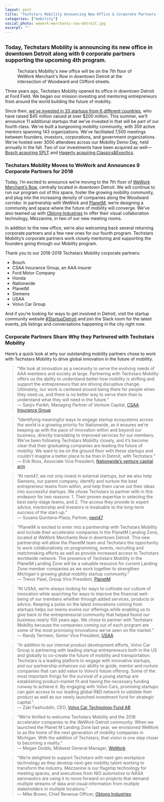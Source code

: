 ```yaml
---
layout: post
title: "Techstars Mobility Announcing New Office & Corporate Partners for 2018"
categories: ["mobility"]
social_photo: wework-merchants-row-detroit.jpg
excerpt: ""
---
```


<h2 class="sub-title"><small>Today, Techstars Mobility is announcing its new office in downtown Detroit along with 9 corporate partners supporting the upcoming 4th program.</small></h2>

<figure class="wide">
<img src="{% asset wework-merchants-row-detroit.jpg @path %}" alt="">
<figcaption>Techstars Mobility's new office will be on the 7th floor of WeWork Merchant's Row in downtown Detroit at the intersection of Woodward and Clifford streets.</figcaption>
</figure>

Three years ago, Techstars Mobility opened its office in downtown Detroit at Ford Field. We began our mission investing and mentoring entrepreneurs from around the world building the future of mobility.

Since then, [we’ve invested in 33 startups from 6 different countries](https://tedserbinski.com/mobility-startups/), who have raised $45 million valued at over $200 million. This summer, we’ll announce 11 additional startups that we’ve invested in that will be part of our fourth class. We’ve built a burgeoning mobility community, with 359 active mentors spanning 143 organizations. We’ve facilitated 7,500 meetings between founders, investors, corporations, and government organizations. We’ve hosted over 3000 attendees across our Mobility Demo Day, held annually in the fall. Two of our investments have been acquired as well—[Bosch acquiring SPLT](https://tedserbinski.com/mobility/bosch-acquires-techstars-mobility-graduate-splt/) and [Hagerty acquiring Classics&Exoctics](https://tedserbinski.com/mobility/hagerty-acquires-techstars-mobility-graduate-classics-exotics/).


### Techstars Mobility Moves to WeWork and Announces 9 Corporate Partners for 2018

Today, I’m excited to announce we’re moving to the 7th floor of [WeWork Merchant’s Row](https://www.wework.com/buildings/merchant-s-row--detroit--MI), centrally located in downtown Detroit. We will continue to run our program out of this space, foster the growing mobility community, and plug into the increasing density of companies along the Woodward corridor. In partnership with WeWork and [PlanetM](https://www.planetmlandingzone.com/), we’re designing a community and space where the future of mobility will converge. We’ve also teamed up with [Oblong Industries](https://www.oblong.com/) to offer their visual collaboration technology, Mezzanine, in two of our new meeting rooms.

In addition to the new office, we’re also welcoming back several returning corporate partners and a few new ones for our fourth program. Techstars Mobility’s corporate partners work closely mentoring and supporting the founders going through our Mobility program.

Thank you to our 2018-2019 Techstars Mobility corporate partners:

- Bosch
- CSAA Insurance Group, an AAA insurer
- Ford Motor Company
- Honda
- Nationwide
- PlanetM
- Siemens
- USAA
- Volvo Car Group


And if you’re looking for ways to get involved in Detroit, visit the startup community website [\#StartupDetroit](http://startupdetroit.co/) and join the Slack room for the latest events, job listings and conversations happening in the city right now.


### Corporate Partners Share Why they Partnered with Techstars Mobility

Here’s a quick look at why our outstanding mobility partners chose to work with Techstars Mobility to drive global innovation in the future of mobility.

> “We look at innovation as a necessity to serve the evolving needs of AAA members and society at large. Partnering with Techstars Mobility offers us the ability to understand better how mobility is shifting and support the entrepreneurs that are driving disruptive change. Ultimately, our work is centered around being there for people when they need us, and there is no better way to serve them than to understand what they will need in the future.”
<br>— Sanjiv Parikh, Managing Partner of Venture Capital, [CSAA Insurance Group](http://csaa-insurance.aaa.com/content/aaa-ie/b2c/en/homepage.html/)

> “Identifying meaningful ways to engage startup ecosystems across the world is a growing priority for Nationwide, as it ensures we’re keeping up with the pace of innovation within and beyond our business, directly translating to improved services for our members. We’ve been following Techstars Mobility closely, and it’s become clear that their graduating companies are leading the future of mobility. We want to be on the ground floor with these startups and couldn’t imagine a better place to be than in Detroit, with Techstars.”
<br>— Erik Ross, Associate Vice President, [Nationwide’s venture capital arm](https://www.nationwide.com/cps/nw-ventures.html)

> “At next47, we not only invest in external startups, but we also help Siemens, our parent company, identify and nurture the best entrepreneur teams from within, and help them carve out their ideas into successful startups. We chose Techstars to partner with in this endeavor for two reasons: 1. Their proven expertise in selecting the best early-stage teams, and 2. The access they provide to expert advice, mentorship and investors is invaluable to the long-term success of the start-up.”
<br>— Susana Quintana-Plaza, Partner, [next47](https://next47.com/)

> “PlanetM is excited to enter into a partnership with Techstars Mobility and include their accelerator companies in the PlanetM Landing Zone, located at WeWork Merchants Row in downtown Detroit. This new partnership will allow the PlanetM team and Techstars the opportunity to work collaboratively on programming, events, recruiting and matchmaking efforts as well as provide increased access to Techstars worldwide network. The presence of Techstars Mobility in the PlanetM Landing Zone will be a valuable resource for current Landing Zone member companies as we work together to strengthen Michigan's growing global mobility startup community.”
<br>— Trevor Pawl, Group Vice President, [PlanetM](https://planetm.michiganbusiness.org/)

> “At USAA, we’re always looking for ways to cultivate our culture of innovation while searching for ways to improve the financial well-being of our members whether through added services, products or advice. Keeping a pulse on the latest innovations coming from startups helps our teams evolve our offerings while enabling us to give back to the entrepreneurial community that helped found our business nearly 100 years ago. We chose to partner with Techstars Mobility because the companies coming out of each program are some of the most promising innovations we’ve seen on the market.”
<br>— Randy Termeer, Senior Vice President, [USAA](https://www.usaa.com/inet/ent_logon/Logon?redirectjsp=true&akredirect=true&akredirect=true)

> “In addition to our internal product development efforts, Volvo Car Group is partnering with leading startup entrepreneurs both in the US and globally to co-create the future of mobility and transportation. Techstars is a leading platform to engage with innovative startups, and our partnership enhances our ability to guide, mentor and nurture companies that can add value to Volvo’s future offering. Some of the most important things for the survival of a young startup are establishing product-market fit and having the necessary funding runway to achieve it. By engaging with Volvo Cars, promising startups can gain access to our leading global R&D network to validate their product as well as our newly launched investment fund for strategic capital.”
<br>— Zaki Fasihuddin, CEO, [Volvo Car Technology Fund AB](https://group.volvocars.com/company/innovation/volvo-cars-tech-fund)

> “We’re thrilled to welcome Techstars Mobility and the 2018 accelerator companies to the WeWork Detroit community. When we launched the Planet M Landing Zone last year, we envisioned WeWork to as the home of the next generation of mobility companies in Michigan. With the addition of Techstars, that vision is one step closer to becoming a reality.”
<br>— Megan Dodds, Midwest General Manager, [WeWork](https://www.wework.com/)

> “We’re delighted to support Techstars with next-gen workplace technology as they develop next-gen mobility talent working to transform the industry. Mezzanine is our flagship technology for meeting spaces, and executives from NIO automotive to NASA aeronautics are using it to move forward on projects that demand multiple streams of data and visual information from multiple stakeholders in multiple locations.”
<br>— Mike Brown, Chief Revenue Officer, [Oblong Industries](https://www.oblong.com/)

